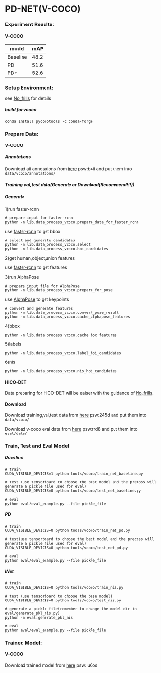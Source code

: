 # PD-NET(V-COCO) 

### Experiment Results:
#### V-COCO
| model     |  mAP | 
|--------------|-----------|
|Baseline | 48.2 | 
|PD        | 51.6 |
|PD+    | 52.6 | 

### Setup  Environment:
see [No_frills](https://github.com/BigRedT/no_frills_hoi_det) for details
##### build for vcoco
```
conda install pycocotools -c conda-forge
```

### Prepare Data:
#### V-COCO
##### Annotations
Download all annotations from [here](https://pan.baidu.com/s/1Z4aHLV9GMdZ3XdEFFqf4yg) psw:b4il and put them into `data/vcoco/annotations/`
##### Training,val,test data(Generate or Download(Recommend!!!))
##### Generate
1)run faster-rcnn
```
# prepare input for faster-rcnn
python -m lib.data_process_vcoco.prepare_data_for_faster_rcnn
```
use [faster-rcnn](https://github.com/SherlockHolmes221/pytorch-faster-rcnn) to get bbox

```
# select and generate candidates
python -m lib.data_process_vcoco.select
python -m lib.data_process_vcoco.hoi_candidates
```
2)get human,object,union features

use [faster-rcnn](https://github.com/SherlockHolmes221/pytorch-faster-rcnn) to get features

3)run AlphaPose 
```
# prepare input file for AlphaPose
python -m lib.data_process_vcoco.prepare_for_pose
```
use  [AlphaPose](https://github.com/SherlockHolmes221/AlphaPose) to get keypoints
```
# convert and generate features
python -m lib.data_process_vcoco.convert_pose_result
python -m lib.data_process_vcoco.cache_alphapose_features
```
4)bbox
```
python -m lib.data_process_vcoco.cache_box_features
```
5)labels
```
python -m lib.data_process_vcoco.label_hoi_candidates
```
6)nis
```
python -m lib.data_process_vcoco.nis_hoi_candidates
```
#### HICO-DET 
Data preparing for HICO-DET will be eaiser with the guidance of [No_frills](https://github.com/BigRedT/no_frills_hoi_det).

#### Download 
Download training,val,test data from [here](https://pan.baidu.com/s/16VO33ac1IFKkO0dSLEFYEQ) psw:245d and put them into `data/vcoco/`

Download v-coco eval data from [here](https://pan.baidu.com/s/1lQd8T4oivFRXJloZpdcxjw) psw:rrd8 and put them into `eval/data/`

### Train, Test and Eval Model
##### Baseline
```
# train
CUDA_VISIBLE_DEVICES=1 python tools/vcoco/train_net_baseline.py

# test (use tensorboard to choose the best model and the precoss will generate a pickle file used for eval)
CUDA_VISIBLE_DEVICES=0 python tools/vcoco/test_net_baseline.py

# eval 
python eval/eval_example.py --file pickle_file
```

##### PD
```
# train
CUDA_VISIBLE_DEVICES=0 python tools/vcoco/train_net_pd.py

# test(use tensorboard to choose the best model and the precoss will generate a pickle file used for eval)
CUDA_VISIBLE_DEVICES=0 python tools/vcoco/test_net_pd.py

# eval 
python eval/eval_example.py --file pickle_file
```

##### INet
```
# train
CUDA_VISIBLE_DEVICES=0 python tools/vcoco/train_nis.py

# test (use tensorboard to choose the base model)
CUDA_VISIBLE_DEVICES=0 python tools/vcoco/test_nis.py
 
# generate a pickle file(remember to change the model dir in eval/generate_pkl_nis.py)
python -m eval.generate_pkl_nis

# eval
python eval/eval_example.py --file pickle_file
```
### Trained Model:
#### V-COCO
Download trained model from [here](https://pan.baidu.com/s/1IchSpsVrBV7ByVCx3kRw7Q) psw: u6os




